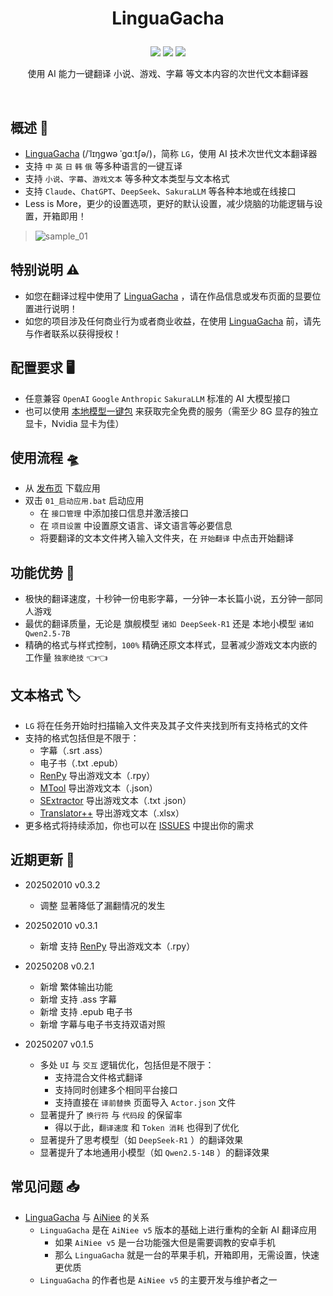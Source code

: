 <h1><p align='center' >LinguaGacha</p></h1>
<div align=center><img src="https://img.shields.io/github/v/release/neavo/LinguaGacha"/>   <img src="https://img.shields.io/github/license/neavo/LinguaGacha"/>   <img src="https://img.shields.io/github/stars/neavo/LinguaGacha"/></div>
<p align='center'>使用 AI 能力一键翻译 小说、游戏、字幕 等文本内容的次世代文本翻译器</p>


&ensp;
&ensp;


## 概述 📢
- [LinguaGacha](https://github.com/neavo/LinguaGacha) (/ˈlɪŋɡwə ˈɡɑːtʃə/)，简称 `LG`，使用 AI 技术次世代文本翻译器
- 支持 `中` `英` `日` `韩` `俄` 等多种语言的一键互译
- 支持 `小说`、`字幕`、`游戏文本` 等多种文本类型与文本格式
- 支持 `Claude`、`ChatGPT`、`DeepSeek`、`SakuraLLM` 等各种本地或在线接口
- Less is More，更少的设置选项，更好的默认设置，减少烧脑的功能逻辑与设置，开箱即用！

> ![sample_01](https://github.com/user-attachments/assets/dce4243a-2f4a-444b-a337-8d6c005790b9)

## 特别说明 ⚠️
- 如您在翻译过程中使用了 [LinguaGacha](https://github.com/neavo/LinguaGacha) ，请在作品信息或发布页面的显要位置进行说明！
- 如您的项目涉及任何商业行为或者商业收益，在使用 [LinguaGacha](https://github.com/neavo/LinguaGacha)  前，请先与作者联系以获得授权！

## 配置要求 🖥️
- 任意兼容 `OpenAI` `Google` `Anthropic` `SakuraLLM` 标准的 AI 大模型接口
- 也可以使用 [本地模型一键包](https://github.com/neavo/OneClickLLAMA) 来获取完全免费的服务（需至少 8G 显存的独立显卡，Nvidia 显卡为佳）

## 使用流程 🛸
- 从 [发布页](https://github.com/neavo/LinguaGacha/releases) 下载应用
- 双击 `01_启动应用.bat` 启动应用
  - 在 `接口管理` 中添加接口信息并激活接口
  - 在 `项目设置` 中设置原文语言、译文语言等必要信息
  - 将要翻译的文本文件拷入输入文件夹，在 `开始翻译` 中点击开始翻译

## 功能优势 📌
- 极快的翻译速度，十秒钟一份电影字幕，一分钟一本长篇小说，五分钟一部同人游戏
- 最优的翻译质量，无论是 旗舰模型 `诸如 DeepSeek-R1` 还是 本地小模型 `诸如 Qwen2.5-7B` 
- 精确的格式与样式控制，`100%` 精确还原文本样式，显著减少游戏文本内嵌的工作量  `独家绝技` 👈👈

## 文本格式 🏷️
- `LG` 将在任务开始时扫描输入文件夹及其子文件夹找到所有支持格式的文件
- 支持的格式包括但是不限于：
  - 字幕（.srt .ass）
  - 电子书（.txt .epub）
  - [RenPy](https://www.renpy.org) 导出游戏文本（.rpy）
  - [MTool](https://afdian.com/a/AdventCirno) 导出游戏文本（.json）
  - [SExtractor](https://github.com/satan53x/SExtractor) 导出游戏文本（.txt .json）
  - [Translator++](https://dreamsavior.net/translator-plusplus) 导出游戏文本（.xlsx）
- 更多格式将持续添加，你也可以在 [ISSUES](https://github.com/neavo/LinguaGacha/issues) 中提出你的需求

## 近期更新 📅
- 202502010 v0.3.2
  - 调整 显著降低了漏翻情况的发生

- 202502010 v0.3.1
  - 新增 支持 [RenPy](https://www.renpy.org) 导出游戏文本（.rpy）

- 20250208 v0.2.1
  - 新增 繁体输出功能
  - 新增 支持 .ass 字幕
  - 新增 支持 .epub 电子书
  - 新增 字幕与电子书支持双语对照

- 20250207 v0.1.5
  - 多处 `UI` 与 `交互` 逻辑优化，包括但是不限于：
    - 支持混合文件格式翻译
    - 支持同时创建多个相同平台接口
    - 支持直接在 `译前替换` 页面导入 `Actor.json` 文件
  - 显著提升了 `换行符` 与 `代码段` 的保留率
    - 得以于此，`翻译速度` 和 `Token 消耗` 也得到了优化
  - 显著提升了思考模型（如 `DeepSeek-R1` ）的翻译效果
  - 显著提升了本地通用小模型（如 `Qwen2.5-14B` ）的翻译效果

## 常见问题 📥
- [LinguaGacha](https://github.com/neavo/LinguaGacha) 与 [AiNiee](https://github.com/NEKOparapa/AiNiee) 的关系
  - `LinguaGacha` 是在 `AiNiee v5` 版本的基础上进行重构的全新 AI 翻译应用
    - 如果 `AiNiee v5` 是一台功能强大但是需要调教的安卓手机
    - 那么 `LinguaGacha` 就是一台的苹果手机，开箱即用，无需设置，快速更优质
  - `LinguaGacha` 的作者也是 `AiNiee v5` 的主要开发与维护者之一
